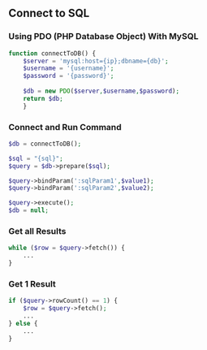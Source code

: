 ## Connect to SQL

### Using PDO (PHP Database Object) With MySQL

```php
function connectToDB() {
	$server = 'mysql:host={ip};dbname={db}';
	$username = '{username}';
	$password = '{password}';
	
	$db = new PDO($server,$username,$password);
	return $db;
    }
```

### Connect and Run Command

```php
$db = connectToDB();

$sql = "{sql}";
$query = $db->prepare($sql);

$query->bindParam(':sqlParam1',$value1);
$query->bindParam(':sqlParam2',$value2);

$query->execute();
$db = null;
```

### Get all Results

```php
while ($row = $query->fetch()) {
	...
}
```

### Get 1 Result

```php
if ($query->rowCount() == 1) {
	$row = $query->fetch();
	...
} else {
	...
}
```
